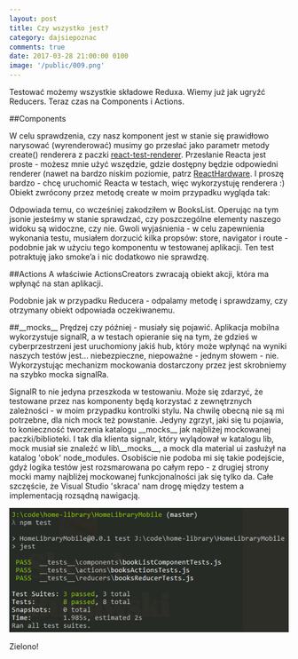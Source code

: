 ```yaml
---
layout: post
title: Czy wszystko jest?
category: dajsiepoznac
comments: true
date: 2017-03-28 21:00:00 0100
image: '/public/009.png'
---
```


Testować możemy wszystkie składowe Reduxa. Wiemy już jak ugryźć Reducers. Teraz czas na Components i Actions.

##Components
<script src="https://gist.github.com/slawciu/1c3c69605ba2feca771e923f57f4a068.js"></script>
W celu sprawdzenia, czy nasz komponent jest w stanie się prawidłowo narysować (wyrenderować) musimy go przesłać jako parametr metody create() renderera z paczki [react-test-renderer](https://www.npmjs.com/package/react-test-renderer). Przesłanie Reacta jest proste - możesz mnie użyć wszędzie, gdzie dostępny będzie odpowiedni renderer (nawet na bardzo niskim poziomie, patrz [ReactHardware](https://github.com/iamdustan/react-hardware). I proszę bardzo - chcę uruchomić Reacta w testach, więc wykorzystuję renderera :) Obiekt zwrócony przez metodę create w moim przypadku wygląda tak:
<script src="https://gist.github.com/slawciu/fca16ef13a23d921cdbc2157a3f57bce.js"></script>
Odpowiada temu, co wcześniej zakodziłem w BooksList. Operując na tym jsonie jesteśmy w stanie sprawdzać, czy poszczególne elementy naszego widoku są widoczne, czy nie. Gwoli wyjaśnienia - w celu zapewnienia wykonania testu, musiałem dorzucić kilka propsów: store, navigator i route - podobnie jak w użyciu tego komponentu w testowanej aplikacji. Ten test potraktuję jako smoke’a i nic dodatkowo nie sprawdzę.

##Actions
A właściwie ActionsCreators zwracają obiekt akcji, która ma wpłynąć na stan aplikacji. 
<script src="https://gist.github.com/slawciu/0998807fd96b7405c251aaadf6406b84.js"></script>

Podobnie jak w przypadku Reducera - odpalamy metodę i sprawdzamy, czy otrzymany obiekt odpowiada oczekiwanemu.

##\_\_mocks\_\_
Prędzej czy później - musiały się pojawić. Aplikacja mobilna wykorzystuje signalR, a w testach opieranie się na tym, że gdzieś w cyberprzestrzeni jest uruchomiony jakiś hub, który może wpłynąć na wyniki naszych testów jest... niebezpieczne, niepoważne - jednym słowem - nie. Wykorzystując mechanizm mockowania dostarczony przez jest skrobniemy na szybko mocka signalRa.

SignalR to nie jedyna przeszkoda w testowaniu. Może się zdarzyć, że testowane przez nas komponenty będą korzystać z zewnętrznych zależności - w moim przypadku kontrolki stylu. Na chwilę obecną nie są mi potrzebne, dla nich mock też powstanie. Jedyny zgrzyt, jaki się tu pojawia, to konieczność tworzenia katalogu \_\_mocks\_\_ jak najbliżej mockowanej paczki/biblioteki. I tak dla klienta signalr, który wylądował w katalogu lib, mock musiał sie znaleźć w lib\\\_\_mocks\_\_, a mock dla material ui zasłużył na katalog 'obok' node_modules. Osobiście nie podoba mi się takie podejście, gdyż logika testów jest rozsmarowana po całym repo - z drugiej strony mocki mamy najbliżej mockowanej funkcjonalności jak się tylko da. Całe szczęście, że Visual Studio 'skraca' nam drogę między testem a implementacją rozsądną nawigacją.

<img class="postImage" src="/public/009.png" />

Zielono!